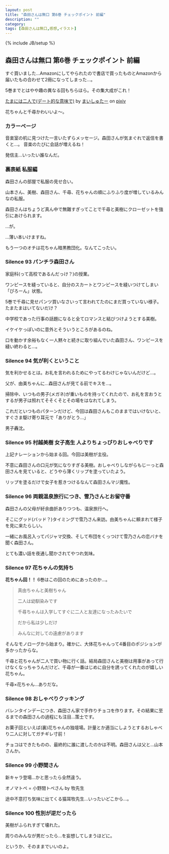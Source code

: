 ```yaml
---
layout: post
title: "森田さんは無口 第6巻 チェックポイント 前編"
description: ""
category: 
tags: [森田さんは無口,感想,イラスト]
---
```

{% include JB/setup %}

## 森田さんは無口 第6巻 チェックポイント 前編

すぐ買いました…Amazonにしてやられたので書店で買ったものとAmazonから届いたもの合わせて2冊になってしまった…。

5巻までとはやや趣の異なる回もちらほら。その集大成がこれ！

<script src="http://source.pixiv.net/source/embed.js" data-id="31897031_416c15ffb647c94276c2b86046b3cc21" data-size="medium" data-border="on" charset="utf-8"></script><noscript><p><a href="http://www.pixiv.net/member_illust.php?mode=medium&amp;illust_id=31897031" target="_blank">たまには二人で(デート的な意味で)</a> by <a href="http://www.pixiv.net/member.php?id=1432163" target="_blank">まいしゅたー</a> on <a href="http://www.pixiv.net/" target="_blank">pixiv</a></p></noscript>

花ちゃんと千尋かわいいよ〜。

### カラーページ

音楽室の机に見つけた一言いたずらメッセージ。森田さんが気まぐれで返信を書くと…。
音楽のたびに会話が増えるね！

発信主…いったい誰なんだ。

### 裏表紙 私服編

森田さんの部屋で私服の見せ合い。

山本さん、美樹、森田さん、千尋、花ちゃんの順にふりふり度が増しているみんなの私服。

森田さんはちょうど真ん中で無難すぎってことで千尋と美樹にクローゼットを強引にあけられます。

…が。

…薄い本いけますね。

もう一つのオチは花ちゃん暗黒教団化。なんてこったい。

### Silence 93 パンチラ森田さん

家庭科(って高校であるんだっけ？)の授業。

ワンピースを縫っていると、自分のスカートとワンピースを縫いつけてしまい「ぴろーん」状態。

5巻で千尋に見せパンツ買いなさいって言われてたのにまだ買っていない様子。たまたまはいてないだけ？

中学校であった行事の話題になると全てロマンスと結びつけようとする美樹。

イケイケっぽいのに意外とそういうところがあるのね。

口を動かす余裕もなく一人黙々と続きに取り組んでいた森田さん、ワンピースを縫い終わると…。

### Silence 94 気が利くということ

気を利かせるとは。お礼を言われるためにやってるわけじゃないんだけど…。

父が、由美ちゃんに…森田さんが見てる前でキスを…。

掃除中、いつもの男子(メガネ)が重いものを持ってくれたので、お礼を言おうとするが男子は照れてそそくそとその場をはなれてしまう。

これだといつものパターンだけど、今回は森田さんもこのままではいけないと、すぐさま駆け寄り耳元で「ありがとう…」

男子轟沈。

### Silence 95 村越美樹 女子高生 人よりちょっぴりおしゃべりです

上記ナレーションから始まる回。今回は美樹が主役。

不意に森田さんの口元が気になりすぎる美樹。おしゃべりしながらもじーっと森田さんを見ていると、どうやら薄くリップを塗っていたよう。

リップを塗るだけで女子を惹きつけるなんて森田さんマジ魔性。

### Silence 96 両親温泉旅行につき、雪乃さんとお留守番

森田さんの父母が紆余曲折ありつつも、温泉旅行へ。

そこにグッド(バッド？)タイミングで雪乃さん来訪。由美ちゃんに頼まれて様子を見に来たらしい。

一緒にお風呂入ってパジャマ交換、そして布団をくっつけて雪乃さんの恋バナを聞く森田さん。

とても濃い話を夜通し聞かされてやつれ気味。

### Silence 97 花ちゃんの気持ち

**花ちゃん回！！** 6巻はこの回のためにあったのか…。

> 真由ちゃんと美樹ちゃん
> 
> 二人は幼馴染みです
> 
> 千尋ちゃんは入学してすぐに二人と友達になったみたいで
> 
> だから私は少しだけ
> 
> みんなに対しての遠慮があります

そんなモノローグから始まり。確かに、大体花ちゃんって4番目のポジションが多かったからな。

千尋と花ちゃんが二人で買い物に行く話。結局森田さんと美樹は用事があって行けなくなっちゃうんだけど、千尋が一番はじめに自分を誘ってくれたのが嬉しい花ちゃん。

千尋×花ちゃん…ありだな。

### Silence 98 おしゃべりクッキング

バレンタインデーにつき、森田さん家で手作りチョコを作ります。その結果に至るまでの森田さんの過程にも注目…策士です。

お菓子回といえば(裏)花ちゃんの独壇場。計量とか適当にしようとするおしゃべり二人に対してガチギレ寸前！

チョコはできたものの、最終的に誰に渡したのかは不明。森田さんは父と…山本さんか。

### Silence 99 小野間さん

新キャラ登場…かと思ったら全然違う。

オノマトペ = 小野間トペさん by 牧先生

途中不意打ち気味に出てくる猫耳牧先生…いったいどこから…。

### Silence 100 性別が逆だったら

美樹がふられすぎて壊れた。

周りのみんなが男だったら…を妄想してしまうほどに。

というか、そのままでいいのよ。